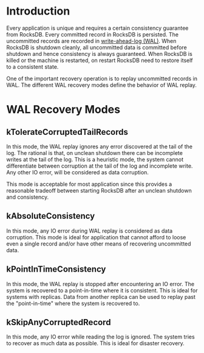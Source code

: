 # Introduction

Every application is unique and requires a certain consistency guarantee from RocksDB. Every committed record in RocksDB is persisted. The uncommitted records are recorded in [write-ahead-log (WAL)](https://github.com/facebook/rocksdb/wiki/Write-Ahead-Log-File-Format). When RocksDB is shutdown cleanly, all uncommitted data is committed before shutdown and hence consistency is always guaranteed. When RocksDB is killed or the machine is restarted, on restart RocksDB need to restore itself to a consistent state.

One of the important recovery operation is to replay uncommitted records in WAL. The different WAL recovery modes define the behavior of WAL replay. 

# WAL Recovery Modes

## kTolerateCorruptedTailRecords

In this mode, the WAL replay ignores any error discovered at the tail of the log. The rational is that, on unclean shutdown there can be incomplete writes at the tail of the log. This is a heuristic mode, the system cannot differentiate between corruption at the tail of the log and incomplete write. Any other IO error, will be considered as data corruption.

This mode is acceptable for most application since this provides a reasonable tradeoff between starting RocksDB after an unclean shutdown and consistency.

## kAbsoluteConsistency

In this mode, any IO error during WAL replay is considered as data corruption. This mode is ideal for application that cannot afford to loose even a single record and/or have other means of recovering uncommitted data. 

## kPointInTimeConsistency

In this mode, the WAL replay is stopped after encountering an IO error. The system is recovered to a point-in-time where it is consistent. This is ideal for systems with replicas. Data from another replica can be used to replay past the "point-in-time" where the system is recovered to.

## kSkipAnyCorruptedRecord

In this mode, any IO error while reading the log is ignored. The system tries to recover as much data as possible. This is ideal for disaster recovery.